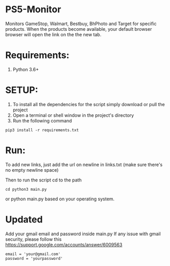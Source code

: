 # PS5-Monitor

Monitors GameStop, Walmart, Bestbuy, BhPhoto and Target for specific products. When the products become available, your default browser browser will open the link on the the new tab.

# Requirements:
<ol>
  <li>Python 3.6+</li>
</ol>

# SETUP:
<ol>
  <li>To install all the dependencies for the script simply download or pull the project</li>
  <li>Open a terminal or shell window in the project's directory</li>
  <li>Run the following command</li>
</ol>

```
pip3 install -r requirements.txt
```

# Run:
To add new links, just add the url on newline in links.txt (make sure there's no empty newline space)

Then to run the script cd to the path
```
cd python3 main.py
``` 
or python main.py based on your operating system.

# Updated
Add your gmail email and password inside main.py 
If any issue with gmail security, please follow this https://support.google.com/accounts/answer/6009563

```
email = 'your@gmail.com'
password = 'yourpassword'
```
